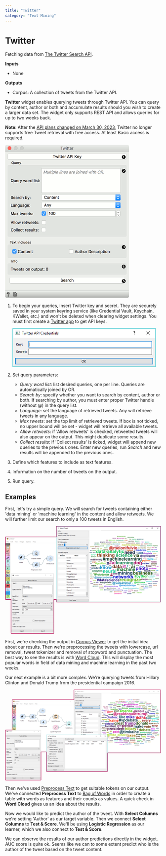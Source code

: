 ```yaml
---
title: "Twitter"
category: "Text Mining"
---
```

Twitter
=======

Fetching data from [The Twitter Search API](https://dev.twitter.com/rest/public/search).

**Inputs**

- None

**Outputs**

- Corpus: A collection of tweets from the Twitter API.

**Twitter** widget enables querying tweets through Twitter API. You can query by content, author or both and  accumulate results should you wish to create a larger data set. The widget only supports REST API and allows queries for up to two weeks back.

**Note**: After the [API plans changed on March 30, 2023](https://twittercommunity.com/t/announcing-new-access-tiers-for-the-twitter-api/188728
), Twitter no longer supports free Tweet retrieval with free access. At least Basic access is required.

![](/widget-catalog/text-mining/images/Twitter-stamped.png)

1. To begin your queries, insert Twitter key and secret. They are securely saved in your system keyring service (like Credential Vault, Keychain, KWallet, etc.) and won't be deleted when clearing widget settings. You must first create a [Twitter app](https://apps.twitter.com/) to get API keys.

   ![](/widget-catalog/text-mining/images/Twitter-key.png)

2. Set query parameters:
   - *Query word list*: list desired queries, one per line. Queries are automatically joined by OR.
   - *Search by*: specify whether you want to search by content, author or both. If searching by author, you must enter proper Twitter handle (without @) in the query list.
   - *Language*: set the language of retrieved tweets. Any will retrieve tweets in any language.
   - *Max tweets*: set the top limit of retrieved tweets. If box is not ticked, no upper bound will be set - widget will retrieve all available tweets.
   - *Allow retweets*: if 'Allow retweets' is checked, retweeted tweets will also appear on the output. This might duplicate some results.
   - *Collect results*: if 'Collect results' is ticked, widget will append new queries to the previous ones. Enter new queries, run *Search* and new results will be appended to the previous ones.
3. Define which features to include as text features.
4. Information on the number of tweets on the output.
5. Run query.

Examples
--------

First, let's try a simple query. We will search for tweets containing either 'data mining' or 'machine learning' in the content and allow retweets. We will further limit our search to only a 100 tweets in English.

![](/widget-catalog/text-mining/images/Twitter-Example1.png)

First, we're checking the output in [Corpus Viewer](corpusviewer.md) to get the initial idea about our results. Then we're preprocessing the tweets with lowercase, url removal, tweet tokenizer and removal of stopword and punctuation. The best way to see the results is with [Word Cloud](/widget-catalog/text-mining/wordcloud). This will display the most popular words in field of data mining and machine learning in the past two weeks.

Our next example is a bit more complex. We're querying tweets from Hillary Clinton and Donald Trump from the presidential campaign 2016.

![](/widget-catalog/text-mining/images/Twitter-Example2.png)

Then we've used [Preprocess Text](preprocesstext.md) to get suitable tokens on our output. We've connected **Preprocess Text** to [Bag of Words](/widget-catalog/text-mining/bagofwords-widget) in order to create a table with words as features and their counts as values. A quick check in **Word Cloud** gives us an idea about the results.

Now we would like to predict the author of the tweet. With **Select Columns** we're setting 'Author' as our target variable. Then we connect **Select Columns** to **Test & Score**. We'll be using **Logistic Regression** as our learner, which we also connect to **Test & Score**.

We can observe the results of our author predictions directly in the widget. AUC score is quite ok. Seems like we can to some extent predict who is the author of the tweet based on the tweet content.
